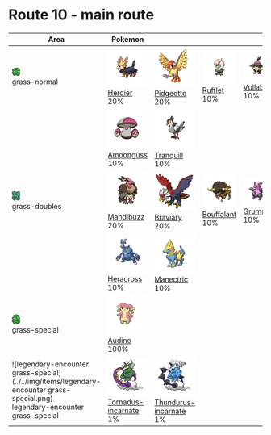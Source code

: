 # Route 10 - main route

| Area                                                                                                                                   | Pokemon                                                                                          | &nbsp;                                                                                             | &nbsp;                                                                            | &nbsp;                                                                      | &nbsp;                                                                      | &nbsp;                                                                        |
| -------------------------------------------------------------------------------------------------------------------------------------- | ------------------------------------------------------------------------------------------------ | -------------------------------------------------------------------------------------------------- | --------------------------------------------------------------------------------- | --------------------------------------------------------------------------- | --------------------------------------------------------------------------- | ----------------------------------------------------------------------------- |
| ![grass-normal](../../img/items/grass-normal.png)<br/>grass-normal<br/>                                                                | ![herdier](../../img/pokemon/507.png) <br/>[Herdier](/pokemon/507) <br/>20%                      | ![pidgeotto](../../img/pokemon/017.png) <br/>[Pidgeotto](/pokemon/017) <br/>20%                    | ![rufflet](../../img/pokemon/627.png) <br/>[Rufflet](/pokemon/627) <br/>10%       | ![vullaby](../../img/pokemon/629.png) <br/>[Vullaby](/pokemon/629) <br/>10% | ![machoke](../../img/pokemon/067.png) <br/>[Machoke](/pokemon/067) <br/>10% | ![primeape](../../img/pokemon/057.png) <br/>[Primeape](/pokemon/057) <br/>10% |
|                                                                                                                                        | ![amoonguss](../../img/pokemon/591.png) <br/>[Amoonguss](/pokemon/591) <br/>10%                  | ![tranquill](../../img/pokemon/520.png) <br/>[Tranquill](/pokemon/520) <br/>10%                    |
| ![grass-doubles](../../img/items/grass-doubles.png)<br/>grass-doubles<br/>                                                             | ![mandibuzz](../../img/pokemon/630.png) <br/>[Mandibuzz](/pokemon/630) <br/>20%                  | ![braviary](../../img/pokemon/628.png) <br/>[Braviary](/pokemon/628) <br/>20%                      | ![bouffalant](../../img/pokemon/626.png) <br/>[Bouffalant](/pokemon/626) <br/>10% | ![grumpig](../../img/pokemon/326.png) <br/>[Grumpig](/pokemon/326) <br/>10% | ![drapion](../../img/pokemon/452.png) <br/>[Drapion](/pokemon/452) <br/>10% | ![scrafty](../../img/pokemon/560.png) <br/>[Scrafty](/pokemon/560) <br/>10%   |
|                                                                                                                                        | ![heracross](../../img/pokemon/214.png) <br/>[Heracross](/pokemon/214) <br/>10%                  | ![manectric](../../img/pokemon/310.png) <br/>[Manectric](/pokemon/310) <br/>10%                    |
| ![grass-special](../../img/items/grass-special.png)<br/>grass-special<br/>                                                             | ![audino](../../img/pokemon/531.png) <br/>[Audino](/pokemon/531) <br/>100%                       |
| ![legendary-encounter grass-special](../../img/items/legendary-encounter grass-special.png)<br/>legendary-encounter grass-special<br/> | ![tornadus-incarnate](../../img/pokemon/641.png) <br/>[Tornadus-incarnate](/pokemon/641) <br/>1% | ![thundurus-incarnate](../../img/pokemon/642.png) <br/>[Thundurus-incarnate](/pokemon/642) <br/>1% |